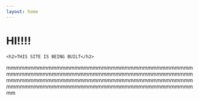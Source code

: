 ```yaml
---
layout: home
---
```


<div>
	<h1>HI!!!!</h1>

	<h2>THIS SITE IS BEING BUILT</h2>
</div>

<p>mmmmmmmmmmmmmmmmmmmmmmmmmmmmmmmmmmmmmmmmmmmmmmmmmmmmmmmmmmmmmmmmmmmmmmmmmmmmmmmmmmmmmmmmmmmmmmmmmmmmmmmmmmmmmmmmmmmmmmmmmmmmmmmmmmmmmmmmmmmmmmmmmmmmmmmmmmmmmmmmmmmmmm</p>
